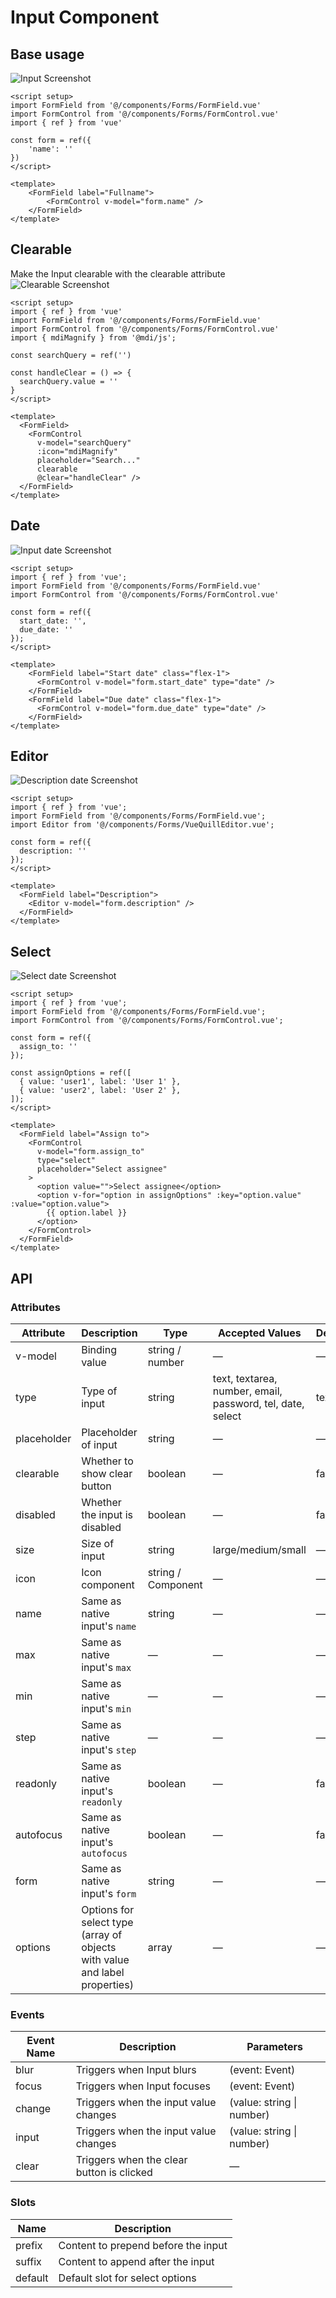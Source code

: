 # Input Component

## Base usage
![Input Screenshot](/images/input.png)

``` vue
<script setup>
import FormField from '@/components/Forms/FormField.vue'
import FormControl from '@/components/Forms/FormControl.vue'
import { ref } from 'vue'

const form = ref({
    'name': ''
})
</script>

<template>
    <FormField label="Fullname">
        <FormControl v-model="form.name" />
    </FormField>
</template>

```

## Clearable​
Make the Input clearable with the clearable attribute
![Clearable Screenshot](/images/clearable.png)
``` vue
<script setup>
import { ref } from 'vue'
import FormField from '@/components/Forms/FormField.vue'
import FormControl from '@/components/Forms/FormControl.vue'
import { mdiMagnify } from '@mdi/js';

const searchQuery = ref('')

const handleClear = () => {
  searchQuery.value = ''
}
</script>

<template>
  <FormField>
    <FormControl
      v-model="searchQuery"
      :icon="mdiMagnify"
      placeholder="Search..."
      clearable
      @clear="handleClear" />
  </FormField>
</template>

```

## Date

![Input date Screenshot](/images/input_date.png)
``` vue
<script setup>
import { ref } from 'vue';
import FormField from '@/components/Forms/FormField.vue'
import FormControl from '@/components/Forms/FormControl.vue'

const form = ref({
  start_date: '',
  due_date: ''
});
</script>

<template>
    <FormField label="Start date" class="flex-1">
      <FormControl v-model="form.start_date" type="date" />
    </FormField>
    <FormField label="Due date" class="flex-1">
      <FormControl v-model="form.due_date" type="date" />
    </FormField>
</template>

```

## Editor

![Description date Screenshot](/images/input_description.png)

``` vue
<script setup>
import { ref } from 'vue';
import FormField from '@/components/Forms/FormField.vue';
import Editor from '@/components/Forms/VueQuillEditor.vue';

const form = ref({
  description: ''
});
</script>

<template>
  <FormField label="Description">
    <Editor v-model="form.description" />
  </FormField>
</template>

```

## Select

![Select date Screenshot](/images/select.png)

``` vue
<script setup>
import { ref } from 'vue';
import FormField from '@/components/Forms/FormField.vue';
import FormControl from '@/components/Forms/FormControl.vue';

const form = ref({
  assign_to: ''
});

const assignOptions = ref([
  { value: 'user1', label: 'User 1' },
  { value: 'user2', label: 'User 2' },
]);
</script>

<template>
  <FormField label="Assign to">
    <FormControl
      v-model="form.assign_to"
      type="select"
      placeholder="Select assignee"
    >
      <option value="">Select assignee</option>
      <option v-for="option in assignOptions" :key="option.value" :value="option.value">
        {{ option.label }}
      </option>
    </FormControl>
  </FormField>
</template>

```

## API

### Attributes

| Attribute      | Description                                                                                     | Type                  | Accepted Values                           | Default |
|----------------|-------------------------------------------------------------------------------------------------|----------------------|--------------------------------------------|---------|
| v-model        | Binding value                                                                                   | string / number      | —                                          | —       |
| type           | Type of input                                                                                   | string               | text, textarea, number, email, password, tel, date, select | text    |
| placeholder    | Placeholder of input                                                                            | string               | —                                          | —       |
| clearable      | Whether to show clear button                                                                    | boolean              | —                                          | false   |
| disabled       | Whether the input is disabled                                                                   | boolean              | —                                          | false   |
| size           | Size of input                                                                                   | string               | large/medium/small                         | —       |
| icon           | Icon component                                                                                  | string / Component   | —                                          | —       |
| name           | Same as native input's `name`                                                                   | string               | —                                          | —       |
| max            | Same as native input's `max`                                                                    | —                    | —                                          | —       |
| min            | Same as native input's `min`                                                                    | —                    | —                                          | —       |
| step           | Same as native input's `step`                                                                   | —                    | —                                          | —       |
| readonly       | Same as native input's `readonly`                                                               | boolean              | —                                          | false   |
| autofocus      | Same as native input's `autofocus`                                                              | boolean              | —                                          | false   |
| form           | Same as native input's `form`                                                                   | string               | —                                          | —       |
| options        | Options for select type (array of objects with value and label properties)                      | array                | —                                          | —       |

### Events

| Event Name | Description                                                  | Parameters                |
|------------|--------------------------------------------------------------|---------------------------|
| blur       | Triggers when Input blurs                                    | (event: Event)            |
| focus      | Triggers when Input focuses                                  | (event: Event)            |
| change     | Triggers when the input value changes                        | (value: string \| number) |
| input      | Triggers when the input value changes                        | (value: string \| number) |
| clear      | Triggers when the clear button is clicked                    | —                         |

### Slots

| Name    | Description                              |
|---------|------------------------------------------|
| prefix  | Content to prepend before the input      |
| suffix  | Content to append after the input        |
| default | Default slot for select options          |